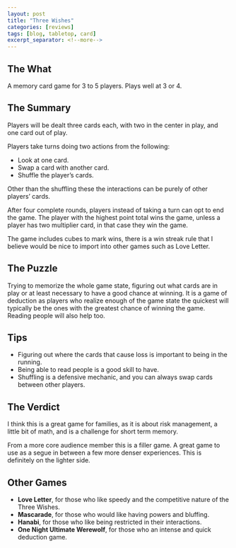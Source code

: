 ```yaml
---
layout: post
title: "Three Wishes"
categories: [reviews]
tags: [blog, tabletop, card]
excerpt_separator: <!--more-->
---
```


## The What

A memory card game for 3 to 5 players. Plays well at 3 or 4.

<!--more-->

## The Summary

Players will be dealt three cards each, with two in the center in play, and one card out of play.

Players take turns doing two actions from the following:
- Look at one card.
- Swap a card with another card.
- Shuffle the player’s cards.

Other than the shuffling these the interactions can be purely of other players’ cards.

After four complete rounds, players instead of taking a turn can opt to end the game.
The player with the highest point total wins the game, unless a player has two multiplier card, in that case they win the game.

The game includes cubes to mark wins, there is a win streak rule that I believe would be nice to import into other games such as Love Letter.

## The Puzzle

Trying to memorize the whole game state, figuring out what cards are in play or at least necessary to have a good chance at winning. It is a game of deduction as players who realize enough of the game state the quickest will typically be the ones with the greatest chance of winning the game. Reading people will also help too.

## Tips

- Figuring out where the cards that cause loss is important to being in the running.
- Being able to read people is a good skill to have.
- Shuffling is a defensive mechanic, and you can always swap cards between other players.

## The Verdict

I think this is a great game for families, as it is about risk management, a little bit of math, and is a challenge for short term memory.

From a more core audience member this is a filler game. A great game to use as a segue in between a few more denser experiences. This is definitely on the lighter side.

## Other Games

- **Love Letter**, for those who like speedy and the competitive nature of the Three Wishes.
- **Mascarade**, for those who would like having powers and bluffing.
- **Hanabi**, for those who like being restricted in their interactions.
- **One Night Ultimate Werewolf**, for those who an intense and quick deduction game.